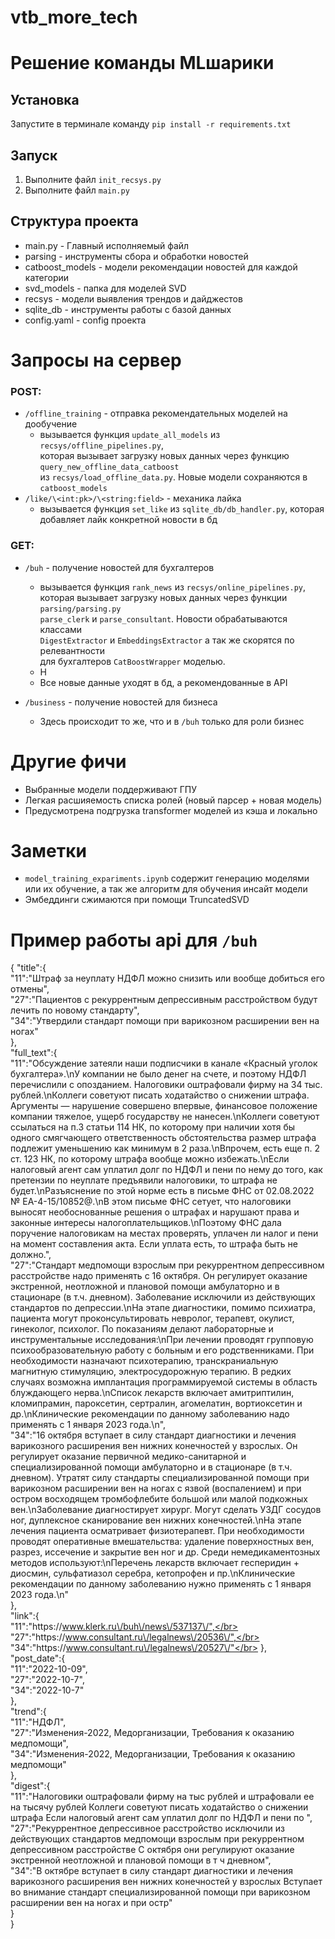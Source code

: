 # vtb_more_tech

# Решение команды MLшарики

## Установка

Запустите в терминале команду `pip install -r requirements.txt`

## Запуск
1. Выполните файл `init_recsys.py`
2. Выполните файл `main.py`

## Структура проекта
* main.py - Главный исполняемый файл
* parsing - инструменты сбора и обработки новостей
* catboost_models - модели рекомендации новостей для каждой категории
* svd_models - папка для моделей SVD
* recsys - модели выявления трендов и дайджестов
* sqlite_db - инструменты работы с базой данных
* config.yaml - config проекта

# Запросы на сервер
### POST:
* `/offline_training` - отправка рекомендательных моделей на дообучение
   + вызывается функция `update_all_models` из `recsys/offline_pipelines.py`, </br> 
   которая вызывает загрузку новых данных через функцию `query_new_offline_data_catboost`</br> 
   из `recsys/load_offline_data.py`. Новые модели сохраняются в `catboost_models`
* `/like/\<int:pk>/\<string:field>` - механика лайка
   + вызывается функция `set_like` из `sqlite_db/db_handler.py`, которая добавляет лайк конкретной новости в бд

### GET:
* `/buh` - получение новостей для бухгалтеров
  + вызывается функция `rank_news` из `recsys/online_pipelines.py`, </br> 
    которая вызывает загрузку новых данных через функции `parsing/parsing.py`</br> 
   `parse_clerk` и `parse_consultant`. Новости обрабатываются классами </br>
   `DigestExtractor` и `EmbeddingsExtractor` а так же скорятся по релевантности </br>
   для бухгалтеров `CatBoostWrapper` моделью.
  + Н
  + Все новые данные уходят в бд, а рекомендованные в API
   
* `/business` - получение новостей для бизнеса
    + Здесь происходит то же, что и в `/buh` только для роли бизнес

# Другие фичи
* Выбранные модели поддерживают ГПУ
* Легкая расшияемость списка ролей (новый парсер + новая модель)
* Предусмотрена подгрузка transformer моделей из кэша и локально

# Заметки
* `model_training_expariments.ipynb` содержит генерацию моделями или
  их обучение, а так же алгоритм для обучения инсайт модели
* Эмбеддинги сжимаются при помощи TruncatedSVD

# Пример работы api для `/buh`
{
    "title":{</br>
        "11":"Штраф за неуплату НДФЛ можно снизить или вообще добиться его отмены",</br>
        "27":"Пациентов с рекуррентным депрессивным расстройством будут лечить по новому стандарту",</br>
        "34":"Утвердили стандарт помощи при варикозном расширении вен на ногах"</br>
    },</br>
    "full_text":{</br>
        "11":"Обсуждение затеяли наши подписчики в канале «Красный уголок бухгалтера».\nУ компании не было денег на счете, и поэтому НДФЛ перечислили с опозданием. Налоговики оштрафовали фирму на 34 тыс. рублей.\nКоллеги советуют писать ходатайство о снижении штрафа. Аргументы — нарушение совершено впервые, финансовое положение компании тяжелое, ущерб государству не нанесен.\nКоллеги советуют ссылаться на п.3 статьи 114 НК, по которому при наличии хотя бы одного смягчающего ответственность обстоятельства размер штрафа подлежит уменьшению как минимум в 2 раза.\nВпрочем, есть еще п. 2 ст. 123 НК, по которому штрафа вообще можно избежать.\nЕсли налоговый агент сам уплатил долг по НДФЛ и пени по нему до того, как претензии по неуплате предъявили налоговики, то штрафа не будет.\nРазъяснение по этой норме есть в письме ФНС от 02.08.2022 № ЕА-4-15\/10852@.\nВ этом письме ФНС сетует, что налоговики выносят необоснованные решения о штрафах и нарушают права и законные интересы налогоплательщиков.\nПоэтому ФНС дала поручение налоговикам на местах проверять, уплачен ли налог и пени на момент составления акта. Если уплата есть, то штрафа быть не должно.",</br>
        "27":"Стандарт медпомощи взрослым при рекуррентном депрессивном расстройстве надо применять с 16 октября. Он регулирует оказание экстренной, неотложной и плановой помощи амбулаторно и в стационаре (в т.ч. дневном). Заболевание исключили из действующих стандартов по депрессии.\nНа этапе диагностики, помимо психиатра, пациента могут проконсультировать невролог, терапевт, окулист, гинеколог, психолог. По показаниям делают лабораторные и инструментальные исследования:\nПри лечении проводят групповую психообразовательную работу с больным и его родственниками. При необходимости назначают психотерапию, транскраниальную магнитную стимуляцию, электросудорожную терапию. В редких случаях возможна имплантация программируемой системы в область блуждающего нерва.\nСписок лекарств включает амитриптилин, кломипрамин, пароксетин, сертралин, агомелатин, вортиоксетин и др.\nКлинические рекомендации по данному заболеванию надо применять с 1 января 2023 года.\n",</br>
        "34":"16 октября вступает в силу стандарт диагностики и лечения варикозного расширения вен нижних конечностей у взрослых. Он регулирует оказание первичной медико-санитарной и специализированной помощи амбулаторно и в стационаре (в т.ч. дневном). Утратят силу стандарты специализированной помощи при варикозном расширении вен на ногах с язвой (воспалением) и при остром восходящем тромбофлебите большой или малой подкожных вен.\nЗаболевание диагностирует хирург. Могут сделать УЗДГ сосудов ног, дуплексное сканирование вен нижних конечностей.\nНа этапе лечения пациента осматривает физиотерапевт. При необходимости проводят оперативные вмешательства: удаление поверхностных вен, разрез, иссечение и закрытие вен ног и др. Среди немедикаментозных методов используют:\nПеречень лекарств включает гесперидин + диосмин, сульфатиазол серебра, кетопрофен и пр.\nКлинические рекомендации по данному заболеванию нужно применять с 1 января 2023 года.\n"</br>
    },</br>
    "link":{</br>
        "11":"https:\/\/www.klerk.ru\/buh\/news\/537137\/",</br>
        "27":"https:\/\/www.consultant.ru\/legalnews\/20536\/",</br>
        "34":"https:\/\/www.consultant.ru\/legalnews\/20527\/"</br>
    },</br>
    "post_date":{</br>
        "11":"2022-10-09",</br>
        "27":"2022-10-7",</br>
        "34":"2022-10-7"</br>
    },</br>
    "trend":{</br>
        "11":"НДФЛ",</br>
        "27":"Изменения-2022, Медорганизации, Требования к оказанию медпомощи",</br>
        "34":"Изменения-2022, Медорганизации, Требования к оказанию медпомощи"</br>
    },</br>
    "digest":{</br>
        "11":"Налоговики оштрафовали фирму на тыс рублей и штрафовали ее на тысячу рублей Коллеги советуют писать ходатайство о снижении штрафа Если налоговый агент сам уплатил долг по НДФЛ и пени по ",</br>
        "27":"Рекуррентное депрессивное расстройство исключили из действующих стандартов медпомощи взрослым при рекуррентном депрессивном расстройстве С октября они регулируют оказание экстренной неотложной и плановой помощи в т ч дневном",</br>
        "34":"В октябре вступает в силу стандарт диагностики и лечения варикозного расширения вен нижних конечностей у взрослых Вступает во внимание стандарт специализированной помощи при варикозном расширении вен на ногах и при остр"</br>
        }</br>
}

